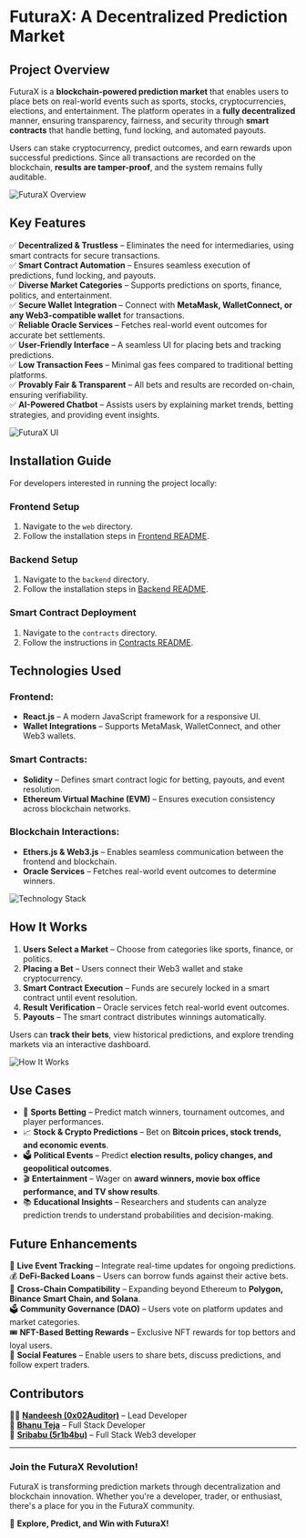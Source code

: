 # FuturaX: A Decentralized Prediction Market

## Project Overview
FuturaX is a **blockchain-powered prediction market** that enables users to place bets on real-world events such as sports, stocks, cryptocurrencies, elections, and entertainment. The platform operates in a **fully decentralized** manner, ensuring transparency, fairness, and security through **smart contracts** that handle betting, fund locking, and automated payouts.

Users can stake cryptocurrency, predict outcomes, and earn rewards upon successful predictions. Since all transactions are recorded on the blockchain, **results are tamper-proof**, and the system remains fully auditable.

![FuturaX Overview](https://github.com/user-attachments/assets/ea1bbced-dd23-4bd0-a57f-3d2a3c1db979)

## Key Features
✅ **Decentralized & Trustless** – Eliminates the need for intermediaries, using smart contracts for secure transactions.  
✅ **Smart Contract Automation** – Ensures seamless execution of predictions, fund locking, and payouts.  
✅ **Diverse Market Categories** – Supports predictions on sports, finance, politics, and entertainment.  
✅ **Secure Wallet Integration** – Connect with **MetaMask, WalletConnect, or any Web3-compatible wallet** for transactions.  
✅ **Reliable Oracle Services** – Fetches real-world event outcomes for accurate bet settlements.  
✅ **User-Friendly Interface** – A seamless UI for placing bets and tracking predictions.  
✅ **Low Transaction Fees** – Minimal gas fees compared to traditional betting platforms.  
✅ **Provably Fair & Transparent** – All bets and results are recorded on-chain, ensuring verifiability.  
✅ **AI-Powered Chatbot** – Assists users by explaining market trends, betting strategies, and providing event insights.  

![FuturaX UI](https://github.com/user-attachments/assets/d7f800b0-5cb1-4406-9e26-aa1d8e908cbd)

## Installation Guide
For developers interested in running the project locally:

### Frontend Setup
1. Navigate to the `web` directory.
2. Follow the installation steps in [Frontend README](https://github.com/your-repo/futurax-frontend/blob/main/README.md).

### Backend Setup
1. Navigate to the `backend` directory.
2. Follow the installation steps in [Backend README](https://github.com/your-repo/futurax-backend/blob/main/README.md).

### Smart Contract Deployment
1. Navigate to the `contracts` directory.
2. Follow the instructions in [Contracts README](https://github.com/your-repo/futurax-contracts/blob/main/README.md).

## Technologies Used
### **Frontend:**
- **React.js** – A modern JavaScript framework for a responsive UI.
- **Wallet Integrations** – Supports MetaMask, WalletConnect, and other Web3 wallets.

### **Smart Contracts:**
- **Solidity** – Defines smart contract logic for betting, payouts, and event resolution.
- **Ethereum Virtual Machine (EVM)** – Ensures execution consistency across blockchain networks.

### **Blockchain Interactions:**
- **Ethers.js & Web3.js** – Enables seamless communication between the frontend and blockchain.
- **Oracle Services** – Fetches real-world event outcomes to determine winners.

![Technology Stack](https://github.com/user-attachments/assets/e2c592e4-a5b0-4ad7-9e2e-ac79d42f5c0f)

## How It Works
1. **Users Select a Market** – Choose from categories like sports, finance, or politics.
2. **Placing a Bet** – Users connect their Web3 wallet and stake cryptocurrency.
3. **Smart Contract Execution** – Funds are securely locked in a smart contract until event resolution.
4. **Result Verification** – Oracle services fetch real-world event outcomes.
5. **Payouts** – The smart contract distributes winnings automatically.

Users can **track their bets**, view historical predictions, and explore trending markets via an interactive dashboard.

![How It Works](https://github.com/user-attachments/assets/6c0d116d-8018-4bf9-a3ff-e6794cfd5d39)

## Use Cases
- 🎯 **Sports Betting** – Predict match winners, tournament outcomes, and player performances.
- 📈 **Stock & Crypto Predictions** – Bet on **Bitcoin prices, stock trends, and economic events**.
- 🗳 **Political Events** – Predict **election results, policy changes, and geopolitical outcomes**.
- 🎬 **Entertainment** – Wager on **award winners, movie box office performance, and TV show results**.
- 📚 **Educational Insights** – Researchers and students can analyze prediction trends to understand probabilities and decision-making.

## Future Enhancements
🚀 **Live Event Tracking** – Integrate real-time updates for ongoing predictions.  
💰 **DeFi-Backed Loans** – Users can borrow funds against their active bets.  
🔗 **Cross-Chain Compatibility** – Expanding beyond Ethereum to **Polygon, Binance Smart Chain, and Solana**.  
🗳 **Community Governance (DAO)** – Users vote on platform updates and market categories.  
🎟 **NFT-Based Betting Rewards** – Exclusive NFT rewards for top bettors and loyal users.  
🤝 **Social Features** – Enable users to share bets, discuss predictions, and follow expert traders.  

## Contributors

👨‍💻 **[Nandeesh (0x02Auditor)](https://twitter.com/0x02Auditor)** – Lead Developer  
🔗 **[Bhanu Teja](https://twitter.com/BhanuTeja)** – Full Stack Developer  
🎨 **[Sribabu (5r1b4bu)](https://x.com/5R1B4BU)** – Full Stack Web3 developer

---

### **Join the FuturaX Revolution!**
FuturaX is transforming prediction markets through decentralization and blockchain innovation. Whether you're a developer, trader, or enthusiast, there's a place for you in the FuturaX community.

📌 **Explore, Predict, and Win with FuturaX!**

